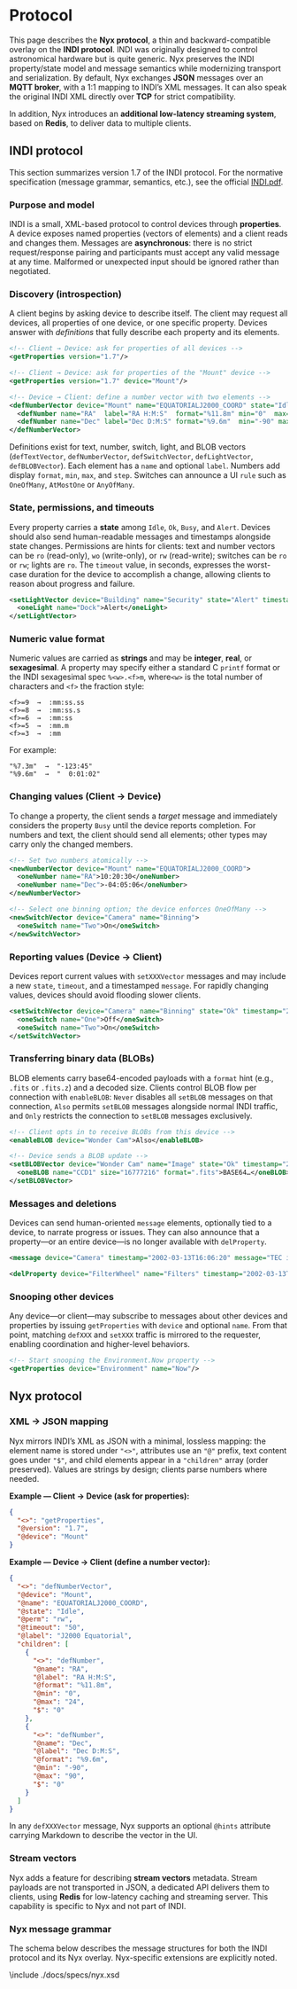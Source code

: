 # Protocol

This page describes the **Nyx protocol**, a thin and backward-compatible overlay on the **INDI protocol**. INDI was originally designed to control astronomical hardware but is quite generic. Nyx preserves the INDI property/state model and message semantics while modernizing transport and serialization. By default, Nyx exchanges **JSON** messages over an **MQTT broker**, with a 1:1 mapping to INDI’s XML messages. It can also speak the original INDI XML directly over **TCP** for strict compatibility.

In addition, Nyx introduces an **additional low-latency streaming system**, based on **Redis**, to deliver data to multiple clients.

## INDI protocol

This section summarizes version 1.7 of the INDI protocol. For the normative specification (message grammar, semantics, etc.), see the official [INDI.pdf](https://github.com/nyxlib/nyx-node/blob/main/docs/specs/INDI.pdf).

### Purpose and model

INDI is a small, XML-based protocol to control devices through **properties**. A device exposes named properties (vectors of elements) and a client reads and changes them. Messages are **asynchronous**: there is no strict request/response pairing and participants must accept any valid message at any time. Malformed or unexpected input should be ignored rather than negotiated.

### Discovery (introspection)

A client begins by asking device to describe itself. The client may request all devices, all properties of one device, or one specific property. Devices answer with *definitions* that fully describe each property and its elements.

```xml
<!-- Client → Device: ask for properties of all devices -->
<getProperties version="1.7"/>

<!-- Client → Device: ask for properties of the "Mount" device -->
<getProperties version="1.7" device="Mount"/>

<!-- Device → Client: define a number vector with two elements -->
<defNumberVector device="Mount" name="EQUATORIALJ2000_COORD" state="Idle" perm="rw" timeout="50" label="J2000 Equatorial">
  <defNumber name="RA"  label="RA H:M:S"  format="%11.8m" min="0"  max="24">0</defNumber>
  <defNumber name="Dec" label="Dec D:M:S" format="%9.6m"  min="-90" max="90">0</defNumber>
</defNumberVector>
```

Definitions exist for text, number, switch, light, and BLOB vectors (`defTextVector`, `defNumberVector`, `defSwitchVector`, `defLightVector`, `defBLOBVector`). Each element has a `name` and optional `label`. Numbers add display `format`, `min`, `max`, and `step`. Switches can announce a UI `rule` such as `OneOfMany`, `AtMostOne` or `AnyOfMany`.

### State, permissions, and timeouts

Every property carries a **state** among `Idle`, `Ok`, `Busy`, and `Alert`. Devices should also send human-readable messages and timestamps alongside state changes. Permissions are hints for clients: text and number vectors can be `ro` (read-only), `wo` (write-only), or `rw` (read-write); switches can be `ro` or `rw`; lights are `ro`. The `timeout` value, in seconds, expresses the worst-case duration for the device to accomplish a change, allowing clients to reason about progress and failure.

```xml
<setLightVector device="Building" name="Security" state="Alert" timestamp="2002-03-13T16:06:20">
  <oneLight name="Dock">Alert</oneLight>
</setLightVector>
```

### Numeric value format

Numeric values are carried as **strings** and may be **integer**, **real**, or **sexagesimal**. A property may specify either a standard C `printf` format or the INDI sexagesimal spec `%<w>.<f>m`, where`<w>` is the total number of characters and `<f>` the fraction style:
```
<f>=9  →  :mm:ss.ss
<f>=8  →  :mm:ss.s
<f>=6  →  :mm:ss
<f>=5  →  :mm.m
<f>=3  →  :mm
```

For example:
```
"%7.3m"  →  "-123:45"
"%9.6m"  →  "  0:01:02"
```

### Changing values (Client → Device)

To change a property, the client sends a *target* message and immediately considers the property `Busy` until the device reports completion. For numbers and text, the client should send all elements; other types may carry only the changed members.

```xml
<!-- Set two numbers atomically -->
<newNumberVector device="Mount" name="EQUATORIALJ2000_COORD">
  <oneNumber name="RA">10:20:30</oneNumber>
  <oneNumber name="Dec">-04:05:06</oneNumber>
</newNumberVector>

<!-- Select one binning option; the device enforces OneOfMany -->
<newSwitchVector device="Camera" name="Binning">
  <oneSwitch name="Two">On</oneSwitch>
</newSwitchVector>
```

### Reporting values (Device → Client)

Devices report current values with `setXXXVector` messages and may include a new `state`, `timeout`, and a timestamped `message`. For rapidly changing values, devices should avoid flooding slower clients.

```xml
<setSwitchVector device="Camera" name="Binning" state="Ok" timestamp="2002-03-13T16:04:02" message="Binning 2:1 selected">
  <oneSwitch name="One">Off</oneSwitch>
  <oneSwitch name="Two">On</oneSwitch>
</setSwitchVector>
```

### Transferring binary data (BLOBs)

BLOB elements carry base64-encoded payloads with a `format` hint (e.g., `.fits` or `.fits.z`) and a decoded size. Clients control BLOB flow per connection with `enableBLOB`: `Never` disables all `setBLOB` messages on that connection, `Also` permits `setBLOB` messages alongside normal INDI traffic, and `Only` restricts the connection to `setBLOB` messages exclusively.

```xml
<!-- Client opts in to receive BLOBs from this device -->
<enableBLOB device="Wonder Cam">Also</enableBLOB>

<!-- Device sends a BLOB update -->
<setBLOBVector device="Wonder Cam" name="Image" state="Ok" timestamp="2002-03-13T16:05:00">
  <oneBLOB name="CCD1" size="16777216" format=".fits">BASE64…</oneBLOB>
</setBLOBVector>
```

### Messages and deletions

Devices can send human-oriented `message` elements, optionally tied to a device, to narrate progress or issues. They can also announce that a property—or an entire device—is no longer available with `delProperty`.

```xml
<message device="Camera" timestamp="2002-03-13T16:06:20" message="TEC is approaching target temperature"/>

<delProperty device="FilterWheel" name="Filters" timestamp="2002-03-13T16:07:00" message="Wheel disconnected"/>
```

### Snooping other devices

Any device—or client—may subscribe to messages about other devices and properties by issuing `getProperties` with `device` and optional `name`. From that point, matching `defXXX` and `setXXX` traffic is mirrored to the requester, enabling coordination and higher-level behaviors.

```xml
<!-- Start snooping the Environment.Now property -->
<getProperties device="Environment" name="Now"/>
```

## Nyx protocol

### XML → JSON mapping

Nyx mirrors INDI’s XML as JSON with a minimal, lossless mapping: the element name is stored under `"<>"`, attributes use an `"@"` prefix, text content goes under `"$"`, and child elements appear in a `"children"` array (order preserved). Values are strings by design; clients parse numbers where needed.

**Example — Client → Device (ask for properties):**
```json
{
  "<>": "getProperties",
  "@version": "1.7",
  "@device": "Mount"
}
```

**Example — Device → Client (define a number vector):**
```json
{
  "<>": "defNumberVector",
  "@device": "Mount",
  "@name": "EQUATORIALJ2000_COORD",
  "@state": "Idle",
  "@perm": "rw",
  "@timeout": "50",
  "@label": "J2000 Equatorial",
  "children": [
    {
      "<>": "defNumber",
      "@name": "RA",
      "@label": "RA H:M:S",
      "@format": "%11.8m",
      "@min": "0",
      "@max": "24",
      "$": "0"
    },
    {
      "<>": "defNumber",
      "@name": "Dec",
      "@label": "Dec D:M:S",
      "@format": "%9.6m",
      "@min": "-90",
      "@max": "90",
      "$": "0"
    }
  ]
}
```

In any `defXXXVector` message, Nyx supports an optional `@hints` attribute carrying Markdown to describe the vector in the UI.

### Stream vectors

Nyx adds a feature for describing **stream vectors** metadata. Stream payloads are not transported in JSON, a dedicated API delivers them to clients, using **Redis** for low-latency caching and streaming server. This capability is specific to Nyx and not part of INDI.

### Nyx message grammar

The schema below describes the message structures for both the INDI protocol and its Nyx overlay. Nyx-specific extensions are explicitly noted.

\include ./docs/specs/nyx.xsd
